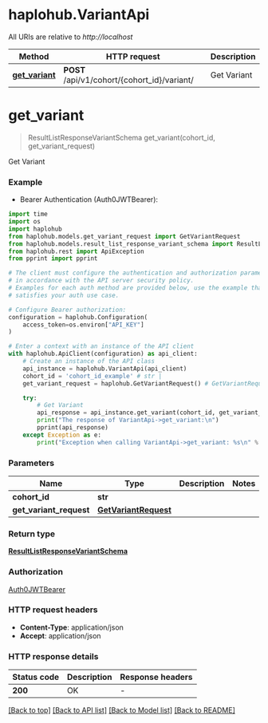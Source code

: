 # haplohub.VariantApi

All URIs are relative to *http://localhost*

Method | HTTP request | Description
------------- | ------------- | -------------
[**get_variant**](VariantApi.md#get_variant) | **POST** /api/v1/cohort/{cohort_id}/variant/ | Get Variant


# **get_variant**
> ResultListResponseVariantSchema get_variant(cohort_id, get_variant_request)

Get Variant

### Example

* Bearer Authentication (Auth0JWTBearer):
```python
import time
import os
import haplohub
from haplohub.models.get_variant_request import GetVariantRequest
from haplohub.models.result_list_response_variant_schema import ResultListResponseVariantSchema
from haplohub.rest import ApiException
from pprint import pprint

# The client must configure the authentication and authorization parameters
# in accordance with the API server security policy.
# Examples for each auth method are provided below, use the example that
# satisfies your auth use case.

# Configure Bearer authorization: 
configuration = haplohub.Configuration(
    access_token=os.environ["API_KEY"]
)

# Enter a context with an instance of the API client
with haplohub.ApiClient(configuration) as api_client:
    # Create an instance of the API class
    api_instance = haplohub.VariantApi(api_client)
    cohort_id = 'cohort_id_example' # str | 
    get_variant_request = haplohub.GetVariantRequest() # GetVariantRequest | 

    try:
        # Get Variant
        api_response = api_instance.get_variant(cohort_id, get_variant_request)
        print("The response of VariantApi->get_variant:\n")
        pprint(api_response)
    except Exception as e:
        print("Exception when calling VariantApi->get_variant: %s\n" % e)
```



### Parameters

Name | Type | Description  | Notes
------------- | ------------- | ------------- | -------------
 **cohort_id** | **str**|  | 
 **get_variant_request** | [**GetVariantRequest**](GetVariantRequest.md)|  | 

### Return type

[**ResultListResponseVariantSchema**](ResultListResponseVariantSchema.md)

### Authorization

[Auth0JWTBearer](../README.md#Auth0JWTBearer)

### HTTP request headers

 - **Content-Type**: application/json
 - **Accept**: application/json

### HTTP response details
| Status code | Description | Response headers |
|-------------|-------------|------------------|
**200** | OK |  -  |

[[Back to top]](#) [[Back to API list]](../README.md#documentation-for-api-endpoints) [[Back to Model list]](../README.md#documentation-for-models) [[Back to README]](../README.md)

